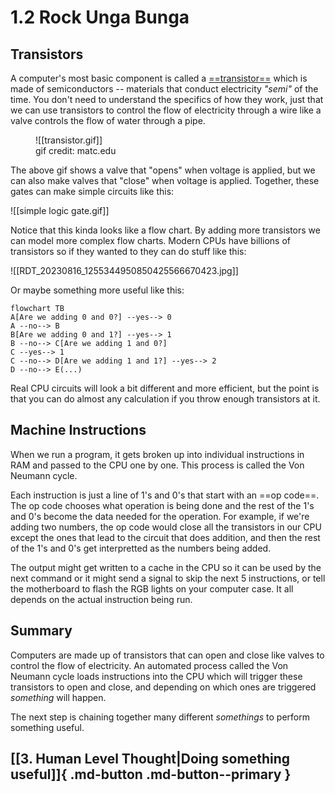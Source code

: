# 1.2 Rock Unga Bunga

## Transistors

A computer's most basic component is called a [==transistor==](https://en.wikipedia.org/wiki/Transistor) which is made of semiconductors -- materials that conduct electricity *"semi"* of the time. You don't need to understand the specifics of how they work, just that we can use transistors to control the flow of electricity through a wire like a valve controls the flow of water through a pipe.

<figure markdown>
![[transistor.gif]]
<figcaption>gif credit: matc.edu</figcaption>
</figure>

The above gif shows a valve that "opens" when voltage is applied, but we can also make valves that "close" when voltage is applied. Together, these gates can make simple circuits like this:

![[simple logic gate.gif]]

Notice that this kinda looks like a flow chart. By adding more transistors we can model more complex flow charts. Modern CPUs have billions of transistors so if they wanted to they can do stuff like this:

![[RDT_20230816_1255344950850425566670423.jpg]]

Or maybe something more useful like this:

```mermaid
flowchart TB
A[Are we adding 0 and 0?] --yes--> 0
A --no--> B
B[Are we adding 0 and 1?] --yes--> 1
B --no--> C[Are we adding 1 and 0?]
C --yes--> 1
C --no--> D[Are we adding 1 and 1?] --yes--> 2
D --no--> E(...)
```

Real CPU circuits will look a bit different and more efficient, but the point is that you can do almost any calculation if you throw enough transistors at it.

## Machine Instructions

When we run a program, it gets broken up into individual instructions in RAM and passed to the CPU one by one. This process is called the Von Neumann cycle.

Each instruction is just a line of 1's and 0's that start with an ==op code==. The op code chooses what operation is being done and the rest of the 1's and 0's become the data needed for the operation. For example, if we're adding two numbers, the op code would close all the transistors in our CPU except the ones that lead to the circuit that does addition, and then the rest of the 1's and 0's get interpretted as the numbers being added.

The output might get written to a cache in the CPU so it can be used by the next command or it might send a signal to skip the next 5 instructions, or tell the motherboard to flash the RGB lights on your computer case. It all depends on the actual instruction being run.

## Summary

Computers are made up of transistors that can open and close like valves to control the flow of electricity. An automated process called the Von Neumann cycle loads instructions into the CPU which will trigger these transistors to open and close, and depending on which ones are triggered *something* will happen.

The next step is chaining together many different *somethings* to perform something useful.

## [[3. Human Level Thought|Doing something useful]]{ .md-button .md-button--primary }

